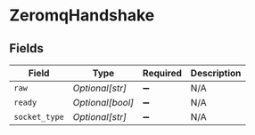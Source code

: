 # ZeromqHandshake


## Fields

| Field              | Type               | Required           | Description        |
| ------------------ | ------------------ | ------------------ | ------------------ |
| `raw`              | *Optional[str]*    | :heavy_minus_sign: | N/A                |
| `ready`            | *Optional[bool]*   | :heavy_minus_sign: | N/A                |
| `socket_type`      | *Optional[str]*    | :heavy_minus_sign: | N/A                |